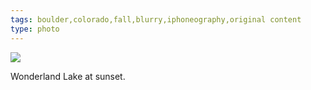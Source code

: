 ```yaml
---
tags: boulder,colorado,fall,blurry,iphoneography,original content
type: photo
---
```

<img src="http://24.media.tumblr.com/tumblr_mc0l2fYgyT1rdkc0do1_1280.jpg" />

<p>Wonderland Lake at sunset.</p> 
